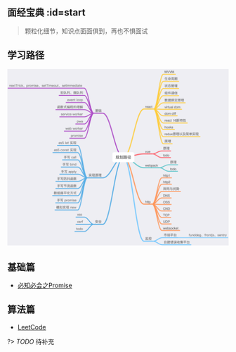 ## 面经宝典 :id=start

> 颗粒化细节，知识点面面俱到，再也不惧面试

## 学习路径
![学习路径](./assets/images/学习路径.png)

## 基础篇
- [必知必会之Promise](./src/basis/Promise.md)

## 算法篇
- [LeetCode](./src/arithmetic/index)

?> _TODO_ 待补充
